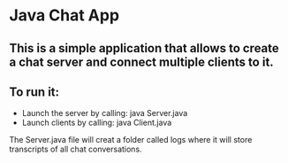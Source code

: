 # Java Chat App
## This is a simple application that allows to create a chat server and connect multiple clients to it.

## To run it:
* Launch the server by calling: java Server.java
* Launch clients by calling: java Client.java

The Server.java file will creat a folder called logs where it will store transcripts of all chat conversations.
